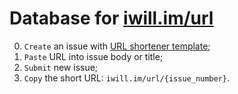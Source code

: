 # Database for [iwill.im/url](https://github.com/iwill/url)

0. `Create` an issue with [URL shortener template](https://github.com/iwill/gh-pages-url-shortener-db/issues/new?template=url-shortener-template.md&title=%60short-url%60+-+accepts+256+characters);
1. `Paste` URL into issue body or title;
2. `Submit` new issue;
3. `Copy` the short URL: `iwill.im/url/{issue_number}`.
